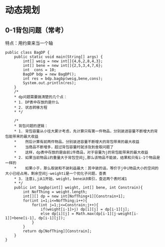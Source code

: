 # 动态规划

## 0-1背包问题（常考）
特点：用约束来当一个轴

    public class BagDP {
        public static void main(String[] args) {
            int[] weig = new int[]{4,6,2,8,4,3};
            int[] bene = new int[]{2,5,3,4,7,6};
            int  cons = 10;
            BagDP bdp = new BagDP();
            int res = bdp.bagbp(weig,bene,cons);
            System.out.println(res);
        }
        /*
        * dp问题需要搞清楚的几个点：
        * 1. DP表中存放的是什么
        * 2. 状态转移方程
        * */

        /*
        * 背包问题的逻辑：
        * 1. 背包容量从小往大累计考虑，先计算只有第一件物品，分别装进容量不断增大的背包能带来的最大收益
        *    然后计算有前两件物品，分别装进容量不断增大的背包带来的最大收益
        *    当商品不断增多，超过背包容量时就涉及到舍取问题了
        *    这样，dp表中存放的是由前i件商品，对于容量为j的背包能带来的最大收益
        * 2. 如果当前物品i的重量大于背包空间j,那么该物品不能装，结果和只有i-1个物品是一样的
        *    如果小于，那么取装和不装利益最大：其中装的话，等价于j中i物品大小的空间的大小已经占用，剩余空间j-weighti是一个优化子问题，查表
        * 3. 注意i,j从1开始，weight，bene从0索引，查这两个表时减1
        * */
        public int bagbp(int[] weight, int[] bene, int Constrain){
            int NofThing = weight.length;
            int[][] dp = new int[NofThing+1][Constrain+1];
            for(int i=1;i<=NofThing;i++){
                for(int j=1;j<=Constrain;j++){
                    if(weight[i-1]>j) dp[i][j] = dp[i-1][j];
                    else dp[i][j] = Math.max(dp[i-1][j-weight[i-1]]+bene[i-1], dp[i-1][j]);
                }
            }
            return dp[NofThing][Constrain];
        }
    }
